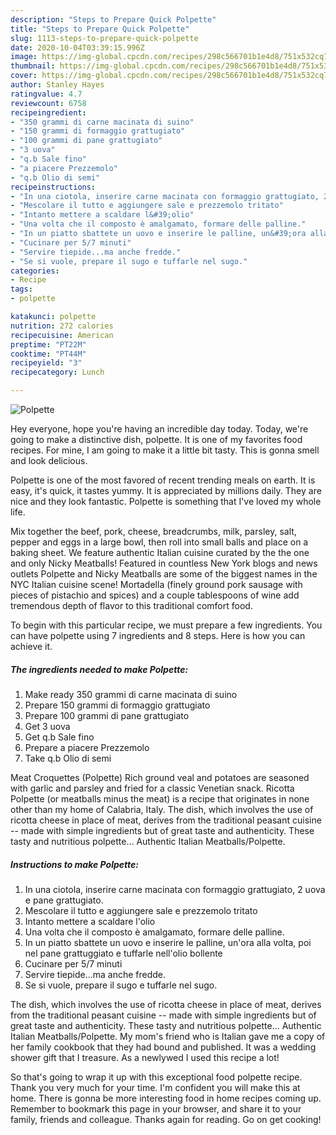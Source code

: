 ```yaml
---
description: "Steps to Prepare Quick Polpette"
title: "Steps to Prepare Quick Polpette"
slug: 1113-steps-to-prepare-quick-polpette
date: 2020-10-04T03:39:15.996Z
image: https://img-global.cpcdn.com/recipes/298c566701b1e4d8/751x532cq70/polpette-recipe-main-photo.jpg
thumbnail: https://img-global.cpcdn.com/recipes/298c566701b1e4d8/751x532cq70/polpette-recipe-main-photo.jpg
cover: https://img-global.cpcdn.com/recipes/298c566701b1e4d8/751x532cq70/polpette-recipe-main-photo.jpg
author: Stanley Hayes
ratingvalue: 4.7
reviewcount: 6758
recipeingredient:
- "350 grammi di carne macinata di suino"
- "150 grammi di formaggio grattugiato"
- "100 grammi di pane grattugiato"
- "3 uova"
- "q.b Sale fino"
- "a piacere Prezzemolo"
- "q.b Olio di semi"
recipeinstructions:
- "In una ciotola, inserire carne macinata con formaggio grattugiato, 2 uova e pane grattugiato."
- "Mescolare il tutto e aggiungere sale e prezzemolo tritato"
- "Intanto mettere a scaldare l&#39;olio"
- "Una volta che il composto è amalgamato, formare delle palline."
- "In un piatto sbattete un uovo e inserire le palline, un&#39;ora alla volta, poi nel pane grattuggiato e tuffarle nell&#39;olio bollente"
- "Cucinare per 5/7 minuti"
- "Servire tiepide...ma anche fredde."
- "Se si vuole, prepare il sugo e tuffarle nel sugo."
categories:
- Recipe
tags:
- polpette

katakunci: polpette 
nutrition: 272 calories
recipecuisine: American
preptime: "PT22M"
cooktime: "PT44M"
recipeyield: "3"
recipecategory: Lunch

---
```



![Polpette](https://img-global.cpcdn.com/recipes/298c566701b1e4d8/751x532cq70/polpette-recipe-main-photo.jpg)

Hey everyone, hope you're having an incredible day today. Today, we're going to make a distinctive dish, polpette. It is one of my favorites food recipes. For mine, I am going to make it a little bit tasty. This is gonna smell and look delicious.

Polpette is one of the most favored of recent trending meals on earth. It is easy, it's quick, it tastes yummy. It is appreciated by millions daily. They are nice and they look fantastic. Polpette is something that I've loved my whole life.

Mix together the beef, pork, cheese, breadcrumbs, milk, parsley, salt, pepper and eggs in a large bowl, then roll into small balls and place on a baking sheet. We feature authentic Italian cuisine curated by the the one and only Nicky Meatballs! Featured in countless New York blogs and news outlets Polpette and Nicky Meatballs are some of the biggest names in the NYC Italian cuisine scene! Mortadella (finely ground pork sausage with pieces of pistachio and spices) and a couple tablespoons of wine add tremendous depth of flavor to this traditional comfort food.


To begin with this particular recipe, we must prepare a few ingredients. You can have polpette using 7 ingredients and 8 steps. Here is how you can achieve it.

<!--inarticleads1-->

##### The ingredients needed to make Polpette:

1. Make ready 350 grammi di carne macinata di suino
1. Prepare 150 grammi di formaggio grattugiato
1. Prepare 100 grammi di pane grattugiato
1. Get 3 uova
1. Get q.b Sale fino
1. Prepare a piacere Prezzemolo
1. Take q.b Olio di semi


Meat Croquettes (Polpette) Rich ground veal and potatoes are seasoned with garlic and parsley and fried for a classic Venetian snack. Ricotta Polpette (or meatballs minus the meat) is a recipe that originates in none other than my home of Calabria, Italy. The dish, which involves the use of ricotta cheese in place of meat, derives from the traditional peasant cuisine -- made with simple ingredients but of great taste and authenticity. These tasty and nutritious polpette… Authentic Italian Meatballs/Polpette. 

<!--inarticleads2-->

##### Instructions to make Polpette:

1. In una ciotola, inserire carne macinata con formaggio grattugiato, 2 uova e pane grattugiato.
1. Mescolare il tutto e aggiungere sale e prezzemolo tritato
1. Intanto mettere a scaldare l&#39;olio
1. Una volta che il composto è amalgamato, formare delle palline.
1. In un piatto sbattete un uovo e inserire le palline, un&#39;ora alla volta, poi nel pane grattuggiato e tuffarle nell&#39;olio bollente
1. Cucinare per 5/7 minuti
1. Servire tiepide...ma anche fredde.
1. Se si vuole, prepare il sugo e tuffarle nel sugo.


The dish, which involves the use of ricotta cheese in place of meat, derives from the traditional peasant cuisine -- made with simple ingredients but of great taste and authenticity. These tasty and nutritious polpette… Authentic Italian Meatballs/Polpette. My mom&#39;s friend who is Italian gave me a copy of her family cookbook that they had bound and published. It was a wedding shower gift that I treasure. As a newlywed I used this recipe a lot! 

So that's going to wrap it up with this exceptional food polpette recipe. Thank you very much for your time. I'm confident you will make this at home. There is gonna be more interesting food in home recipes coming up. Remember to bookmark this page in your browser, and share it to your family, friends and colleague. Thanks again for reading. Go on get cooking!

